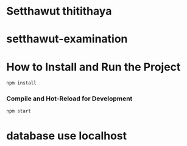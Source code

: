 # Setthawut thitithaya
# setthawut-examination

# How to Install and Run the Project 

```sh
npm install
```

### Compile and Hot-Reload for Development

```sh
npm start
```

# database use localhost



